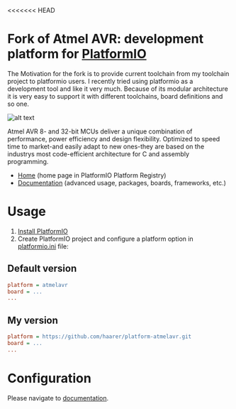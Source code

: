 <<<<<<< HEAD
# Fork of Atmel AVR: development platform for [PlatformIO](http://platformio.org)

The Motivation for the fork is to provide current toolchain from my toolchain project to platformio users. 
I recently tried using platformio as a development tool and like it very much. Because of its modular architecture it is very easy to support it with different toolchains, board definitions and so one. 

![alt text](https://github.com/platformio/platform-atmelavr/workflows/Examples/badge.svg "Atmel AVR development platform")

Atmel AVR 8- and 32-bit MCUs deliver a unique combination of performance, power efficiency and design flexibility. Optimized to speed time to market-and easily adapt to new ones-they are based on the industrys most code-efficient architecture for C and assembly programming.

* [Home](http://platformio.org/platforms/atmelavr) (home page in PlatformIO Platform Registry)
* [Documentation](http://docs.platformio.org/page/platforms/atmelavr.html) (advanced usage, packages, boards, frameworks, etc.)

# Usage

1. [Install PlatformIO](http://platformio.org)
2. Create PlatformIO project and configure a platform option in [platformio.ini](http://docs.platformio.org/page/projectconf.html) file:

## Default version

```ini
platform = atmelavr
board = ...
...
```

## My version

```ini
platform = https://github.com/haarer/platform-atmelavr.git
board = ...
...
```

# Configuration

Please navigate to [documentation](http://docs.platformio.org/page/platforms/atmelavr.html).
